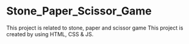 # Stone_Paper_Scissor_Game
This project is related to stone, paper and scissor game
This project is created by using HTML, CSS & JS.
